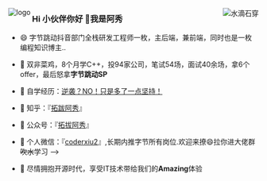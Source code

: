 <p>
<img src="https://github-readme-stats.vercel.app/api?username=forthespada
&show_icons=true" alt="logo" align="left" style="margin-bottom: 20px;" />
</p>



<img align="right" src="https://github-readme-stats.vercel.app/api?username=forthespada&show_icons=true&icon_color=CE1D2D&text_color=718096&bg_color=ffffff&hide_title=true"  alt="水滴石穿" align="right" style="margin-bottom: 20px;"/>



### Hi 小伙伴你好 👋我是阿秀

<!--

- 🔭 I’m currently working on ...

- 🌱 I’m currently learning ...

- 👯 I’m looking to collaborate on ...

- 🤔 I’m looking for help with ...

- 💬 Ask me about ...

- 📫 How to reach me: ...

- 😄 Pronouns: ...

- ⚡ Fun fact: ...
  -->

- :smile: 字节跳动抖音部门全栈研发工程师一枚，主后端，兼前端，同时也是一枚编程知识博主..


- 🤔 双非菜鸡，8个月学C++，投94家公司，笔试54场，面试40余场，拿6个offer，最后怒拿**字节跳动SP**


- 🌱 自学经历：[逆袭？NO！只是多了一点坚持！](https://mp.weixin.qq.com/s?__biz=Mzg2MDU0ODM3MA==&mid=2247490699&idx=1&sn=0f7a1ee4100a310d679f5ab84fbfa3bc&chksm=ce25e0f6f95269e08c740d212bc7b0d7a4f9a5c01b9a5fff7ed92c30f2348638a3b0c829374e&scene=178&cur_album_id=1738665691953594370#rd)

- :dog: 知乎：『[拓跋阿秀](https://www.zhihu.com/people/tuo-ba-a-xiu/answers)』

- 👯 公众号：『[拓拔阿秀](https://mp.weixin.qq.com/s/gRw25aRFBVB0lUhBAJqV5g)』

- 💬 个人微信：『[coderxiu2](https://axiu-image-bed.oss-cn-shanghai.aliyuncs.com/img/202204281304520.png)』,长期内推字节所有岗位.欢迎来撩😄拉你进大佬群~~吹水~~学习
-->
- :clap: 尽情拥抱开源时代，享受IT技术带给我们的**Amazing**体验 

  

<!--<img src="https://github-profile-trophy.vercel.app/?username=forthespada&theme=flat&column=7" alt="logo" align="left" style="margin: auto;"/>

